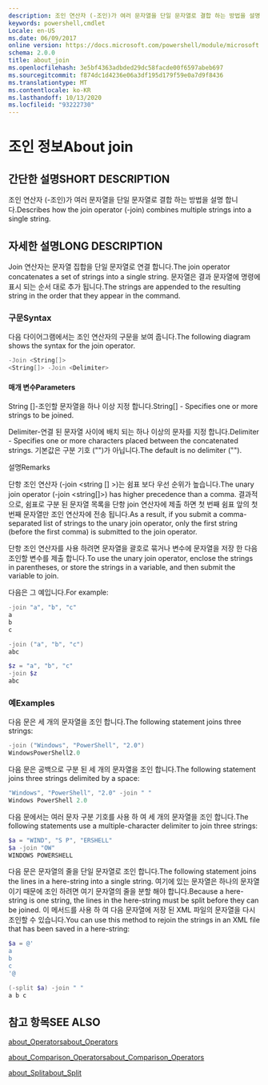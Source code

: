```yaml
---
description: 조인 연산자 (-조인)가 여러 문자열을 단일 문자열로 결합 하는 방법을 설명 합니다.
keywords: powershell,cmdlet
Locale: en-US
ms.date: 06/09/2017
online version: https://docs.microsoft.com/powershell/module/microsoft.powershell.core/about/about_join?view=powershell-5.1&WT.mc_id=ps-gethelp
schema: 2.0.0
title: about_join
ms.openlocfilehash: 3e5bf4363adbded29dc58facde00f6597abeb697
ms.sourcegitcommit: f874dc1d4236e06a3df195d179f59e0a7d9f8436
ms.translationtype: MT
ms.contentlocale: ko-KR
ms.lasthandoff: 10/13/2020
ms.locfileid: "93222730"
---
```

# <a name="about-join"></a><span data-ttu-id="da61c-104">조인 정보</span><span class="sxs-lookup"><span data-stu-id="da61c-104">About join</span></span>

## <a name="short-description"></a><span data-ttu-id="da61c-105">간단한 설명</span><span class="sxs-lookup"><span data-stu-id="da61c-105">SHORT DESCRIPTION</span></span>

<span data-ttu-id="da61c-106">조인 연산자 (-조인)가 여러 문자열을 단일 문자열로 결합 하는 방법을 설명 합니다.</span><span class="sxs-lookup"><span data-stu-id="da61c-106">Describes how the join operator (-join) combines multiple strings into a single string.</span></span>

## <a name="long-description"></a><span data-ttu-id="da61c-107">자세한 설명</span><span class="sxs-lookup"><span data-stu-id="da61c-107">LONG DESCRIPTION</span></span>

<span data-ttu-id="da61c-108">Join 연산자는 문자열 집합을 단일 문자열로 연결 합니다.</span><span class="sxs-lookup"><span data-stu-id="da61c-108">The join operator concatenates a set of strings into a single string.</span></span> <span data-ttu-id="da61c-109">문자열은 결과 문자열에 명령에 표시 되는 순서 대로 추가 됩니다.</span><span class="sxs-lookup"><span data-stu-id="da61c-109">The strings are appended to the resulting string in the order that they appear in the command.</span></span>

### <a name="syntax"></a><span data-ttu-id="da61c-110">구문</span><span class="sxs-lookup"><span data-stu-id="da61c-110">Syntax</span></span>

<span data-ttu-id="da61c-111">다음 다이어그램에서는 조인 연산자의 구문을 보여 줍니다.</span><span class="sxs-lookup"><span data-stu-id="da61c-111">The following diagram shows the syntax for the join operator.</span></span>

```powershell
-Join <String[]>
<String[]> -Join <Delimiter>
```

#### <a name="parameters"></a><span data-ttu-id="da61c-112">매개 변수</span><span class="sxs-lookup"><span data-stu-id="da61c-112">Parameters</span></span>

<span data-ttu-id="da61c-113">String []-조인할 문자열을 하나 이상 지정 합니다.</span><span class="sxs-lookup"><span data-stu-id="da61c-113">String[] - Specifies one or more strings to be joined.</span></span>

<span data-ttu-id="da61c-114">Delimiter-연결 된 문자열 사이에 배치 되는 하나 이상의 문자를 지정 합니다.</span><span class="sxs-lookup"><span data-stu-id="da61c-114">Delimiter - Specifies one or more characters placed between the concatenated strings.</span></span> <span data-ttu-id="da61c-115">기본값은 구분 기호 ("")가 아닙니다.</span><span class="sxs-lookup"><span data-stu-id="da61c-115">The default is no delimiter ("").</span></span>

<span data-ttu-id="da61c-116">설명</span><span class="sxs-lookup"><span data-stu-id="da61c-116">Remarks</span></span>

<span data-ttu-id="da61c-117">단항 조인 연산자 (-join <string [] >)는 쉼표 보다 우선 순위가 높습니다.</span><span class="sxs-lookup"><span data-stu-id="da61c-117">The unary join operator (-join <string[]>) has higher precedence than a comma.</span></span> <span data-ttu-id="da61c-118">결과적으로, 쉼표로 구분 된 문자열 목록을 단항 join 연산자에 제출 하면 첫 번째 쉼표 앞의 첫 번째 문자열만 조인 연산자에 전송 됩니다.</span><span class="sxs-lookup"><span data-stu-id="da61c-118">As a result, if you submit a comma-separated list of strings to the unary join operator, only the first string (before the first comma) is submitted to the join operator.</span></span>

<span data-ttu-id="da61c-119">단항 조인 연산자를 사용 하려면 문자열을 괄호로 묶거나 변수에 문자열을 저장 한 다음 조인할 변수를 제출 합니다.</span><span class="sxs-lookup"><span data-stu-id="da61c-119">To use the unary join operator, enclose the strings in parentheses, or store the strings in a variable, and then submit the variable to join.</span></span>

<span data-ttu-id="da61c-120">다음은 그 예입니다.</span><span class="sxs-lookup"><span data-stu-id="da61c-120">For example:</span></span>

```powershell
-join "a", "b", "c"
a
b
c

-join ("a", "b", "c")
abc

$z = "a", "b", "c"
-join $z
abc
```

### <a name="examples"></a><span data-ttu-id="da61c-121">예</span><span class="sxs-lookup"><span data-stu-id="da61c-121">Examples</span></span>

<span data-ttu-id="da61c-122">다음 문은 세 개의 문자열을 조인 합니다.</span><span class="sxs-lookup"><span data-stu-id="da61c-122">The following statement joins three strings:</span></span>

```powershell
-join ("Windows", "PowerShell", "2.0")
WindowsPowerShell2.0
```

<span data-ttu-id="da61c-123">다음 문은 공백으로 구분 된 세 개의 문자열을 조인 합니다.</span><span class="sxs-lookup"><span data-stu-id="da61c-123">The following statement joins three strings delimited by a space:</span></span>

```powershell
"Windows", "PowerShell", "2.0" -join " "
Windows PowerShell 2.0
```

<span data-ttu-id="da61c-124">다음 문에서는 여러 문자 구분 기호를 사용 하 여 세 개의 문자열을 조인 합니다.</span><span class="sxs-lookup"><span data-stu-id="da61c-124">The following statements use a multiple-character delimiter to join three strings:</span></span>

```powershell
$a = "WIND", "S P", "ERSHELL"
$a -join "OW"
WINDOWS POWERSHELL
```

<span data-ttu-id="da61c-125">다음 문은 문자열의 줄을 단일 문자열로 조인 합니다.</span><span class="sxs-lookup"><span data-stu-id="da61c-125">The following statement joins the lines in a here-string into a single string.</span></span> <span data-ttu-id="da61c-126">여기에 있는 문자열은 하나의 문자열 이기 때문에 조인 하려면 여기 문자열의 줄을 분할 해야 합니다.</span><span class="sxs-lookup"><span data-stu-id="da61c-126">Because a here-string is one string, the lines in the here-string must be split before they can be joined.</span></span> <span data-ttu-id="da61c-127">이 메서드를 사용 하 여 다음 문자열에 저장 된 XML 파일의 문자열을 다시 조인할 수 있습니다.</span><span class="sxs-lookup"><span data-stu-id="da61c-127">You can use this method to rejoin the strings in an XML file that has been saved in a here-string:</span></span>

```powershell
$a = @'
a
b
c
'@

(-split $a) -join " "
a b c
```

## <a name="see-also"></a><span data-ttu-id="da61c-128">참고 항목</span><span class="sxs-lookup"><span data-stu-id="da61c-128">SEE ALSO</span></span>

[<span data-ttu-id="da61c-129">about_Operators</span><span class="sxs-lookup"><span data-stu-id="da61c-129">about_Operators</span></span>](about_Operators.md)

[<span data-ttu-id="da61c-130">about_Comparison_Operators</span><span class="sxs-lookup"><span data-stu-id="da61c-130">about_Comparison_Operators</span></span>](about_Comparison_Operators.md)

[<span data-ttu-id="da61c-131">about_Split</span><span class="sxs-lookup"><span data-stu-id="da61c-131">about_Split</span></span>](about_Split.md)
